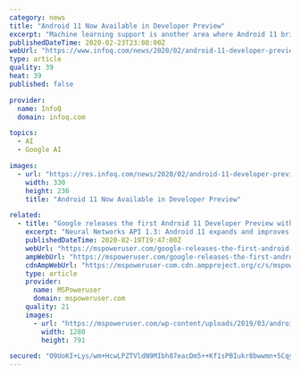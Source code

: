 ```yaml
---
category: news
title: "Android 11 Now Available in Developer Preview"
excerpt: "Machine learning support is another area where Android 11 brings new features, specifically adding support for TensorFlow Lite's new quantization scheme, new ML controls for QoS, and streamlined data management across components to reduce data redundancy."
publishedDateTime: 2020-02-23T23:08:00Z
webUrl: "https://www.infoq.com/news/2020/02/android-11-developer-preview/"
type: article
quality: 39
heat: 39
published: false

provider:
  name: InfoQ
  domain: infoq.com

topics:
  - AI
  - Google AI

images:
  - url: "https://res.infoq.com/news/2020/02/android-11-developer-preview/en/headerimage/android--11-developer-preview-1582496885675.jpeg"
    width: 330
    height: 236
    title: "Android 11 Now Available in Developer Preview"

related:
  - title: "Google releases the first Android 11 Developer Preview with new features like screen recording, chat bubbles and more"
    excerpt: "Neural Networks API 1.3: Android 11 expands and improves the Neural Networks API (NNAPI). NNAPI 1.3 introduces a new operand type, TENSOR_QUANT8_ASYMM_SIGNED, to support TensorFlow Lite’s new quantization scheme. Starting in Android 11, a CallScreeningService can request information about the STIR/SHAKEN verification status (verstat ..."
    publishedDateTime: 2020-02-19T19:47:00Z
    webUrl: "https://mspoweruser.com/google-releases-the-first-android-11-developer-preview-with-new-features-like-screen-recording-chat-bubbles-and-more/"
    ampWebUrl: "https://mspoweruser.com/google-releases-the-first-android-11-developer-preview-with-new-features-like-screen-recording-chat-bubbles-and-more/amp/"
    cdnAmpWebUrl: "https://mspoweruser-com.cdn.ampproject.org/c/s/mspoweruser.com/google-releases-the-first-android-11-developer-preview-with-new-features-like-screen-recording-chat-bubbles-and-more/amp/"
    type: article
    provider:
      name: MSPoweruser
      domain: mspoweruser.com
    quality: 21
    images:
      - url: "https://mspoweruser.com/wp-content/uploads/2019/03/android-logo.jpg"
        width: 1280
        height: 791

secured: "O9UoKI+Lys/wm+HcwLPZTVldN9MIbh87eacDm5++Kf1sPBIukr8bwwmn+5Cqyz6ioy0y8DQJbfflks4NGo8HpC/V254GRkGKeYSfRonjNpftcqa8J4LQdVn3/vPWv6dXEZo9XOm6iQFW9THu3KmjSaKKvzDv9wC6mVBUR4FYR7EJK8o6HYG5x1k6CwcZ9ypHR3nQX5ZGKrKjmwU4eHdUp6bGUT2sJ0JroZ0/Z/2gBdjCnOoAPVxzFSfR+kJvxyPxqGr+UU0xQcBn7BoWNTwTH7H7gFnnx/QNSC+CooJuGK2TlkWPDTSo1R4HewaQgi3Z;4/UfwXt0nvVNShfeTy/k5A=="
---
```


